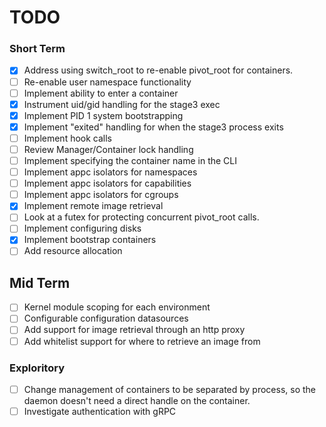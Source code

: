 # TODO

### Short Term

- [X] Address using switch\_root to re-enable pivot\_root for containers.
- [ ] Re-enable user namespace functionality
- [ ] Implement ability to enter a container
- [X] Instrument uid/gid handling for the stage3 exec
- [X] Implement PID 1 system bootstrapping
- [X] Implement "exited" handling for when the stage3 process exits
- [ ] Implement hook calls
- [ ] Review Manager/Container lock handling
- [ ] Implement specifying the container name in the CLI
- [ ] Implement appc isolators for namespaces
- [ ] Implement appc isolators for capabilities
- [ ] Implement appc isolators for cgroups
- [X] Implement remote image retrieval
- [ ] Look at a futex for protecting concurrent pivot_root calls.
- [ ] Implement configuring disks
- [X] Implement bootstrap containers
- [ ] Add resource allocation

## Mid Term

- [ ] Kernel module scoping for each environment
- [ ] Configurable configuration datasources
- [ ] Add support for image retrieval through an http proxy
- [ ] Add whitelist support for where to retrieve an image from

### Exploritory

- [ ] Change management of containers to be separated by process, so the daemon
  doesn't need a direct handle on the container.
- [ ] Investigate authentication with gRPC
